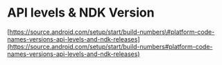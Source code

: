 # API levels & NDK Version

[https://source.android.com/setup/start/build-numbers\#platform-code-names-versions-api-levels-and-ndk-releases](https://source.android.com/setup/start/build-numbers#platform-code-names-versions-api-levels-and-ndk-releases)

